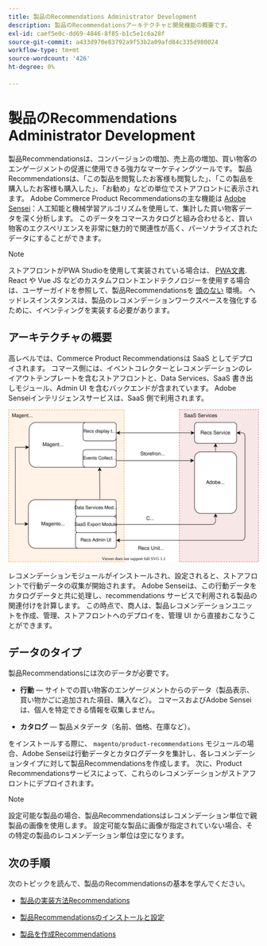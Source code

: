 ```yaml
---
title: 製品のRecommendations Administrator Development
description: 製品のRecommendationsアーキテクチャと開発機能の概要です。
exl-id: caef5e0c-dd69-4846-8f85-b1c5e1c6a28f
source-git-commit: a433d970e83792a9f53b2a09afd84c335d980024
workflow-type: tm+mt
source-wordcount: '426'
ht-degree: 0%

---
```


# 製品のRecommendations Administrator Development

製品Recommendationsは、コンバージョンの増加、売上高の増加、買い物客のエンゲージメントの促進に使用できる強力なマーケティングツールです。 製品Recommendationsは、「この製品を閲覧したお客様も閲覧した」、「この製品を購入したお客様も購入した」、「お勧め」などの単位でストアフロントに表示されます。 Adobe Commerce Product Recommendationsの主な機能は [Adobe Sensei](https://www.adobe.com/sensei.html)：人工知能と機械学習アルゴリズムを使用して、集計した買い物客データを深く分析します。 このデータをコマースカタログと組み合わせると、買い物客のエクスペリエンスを非常に魅力的で関連性が高く、パーソナライズされたデータにすることができます。

>[!NOTE]
>
>ストアフロントがPWA Studioを使用して実装されている場合は、 [PWA文書](https://developer.adobe.com/commerce/pwa-studio/integrations/product-recommendations/). React や Vue JS などのカスタムフロントエンドテクノロジーを使用する場合は、ユーザーガイドを参照して、製品Recommendationsを [頭のない](headless.md) 環境。 ヘッドレスインスタンスは、製品のレコメンデーションワークスペースを強化するために、イベンティングを実装する必要があります。

## アーキテクチャの概要

高レベルでは、Commerce Product Recommendationsは SaaS としてデプロイされます。 コマース側には、イベントコレクターとレコメンデーションのレイアウトテンプレートを含むストアフロントと、Data Services、SaaS 書き出しモジュール、Admin UI を含むバックエンドが含まれています。 Adobe Senseiインテリジェンスサービスは、SaaS 側で利用されます。

![製品レコメンデーションのアーキテクチャ図](assets/arch-diag-sensei.svg)

レコメンデーションモジュールがインストールされ、設定されると、ストアフロントで行動データの収集が開始されます。 Adobe Senseiは、この行動データをカタログデータと共に処理し、recommendations サービスで利用される製品の関連付けを計算します。 この時点で、商人は、製品レコメンデーションユニットを作成、管理、ストアフロントへのデプロイを、管理 UI から直接おこなうことができます。

## データのタイプ

製品Recommendationsには次のデータが必要です。

- **行動**  — サイトでの買い物客のエンゲージメントからのデータ（製品表示、買い物かごに追加された項目、購入など）。 コマースおよびAdobe Senseiは、個人を特定できる情報を収集しません。

- **カタログ**  — 製品メタデータ（名前、価格、在庫など）。

をインストールする際に、 `magento/product-recommendations` モジュールの場合、Adobe Senseiは行動データとカタログデータを集計し、各レコメンデーションタイプに対して製品Recommendationsを作成します。 次に、Product Recommendationsサービスによって、これらのレコメンデーションがストアフロントにデプロイされます。

>[!NOTE]
>
>設定可能な製品の場合、製品Recommendationsはレコメンデーション単位で親製品の画像を使用します。 設定可能な製品に画像が指定されていない場合、その特定の製品のレコメンデーション単位は空になります。

## 次の手順

次のトピックを読んで、製品のRecommendationsの基本を学んでください。

- [製品の実装方法Recommendations](implementation-workflow.md)

- [製品Recommendationsのインストールと設定](install-configure.md)

- [製品を作成Recommendations](create.md)

